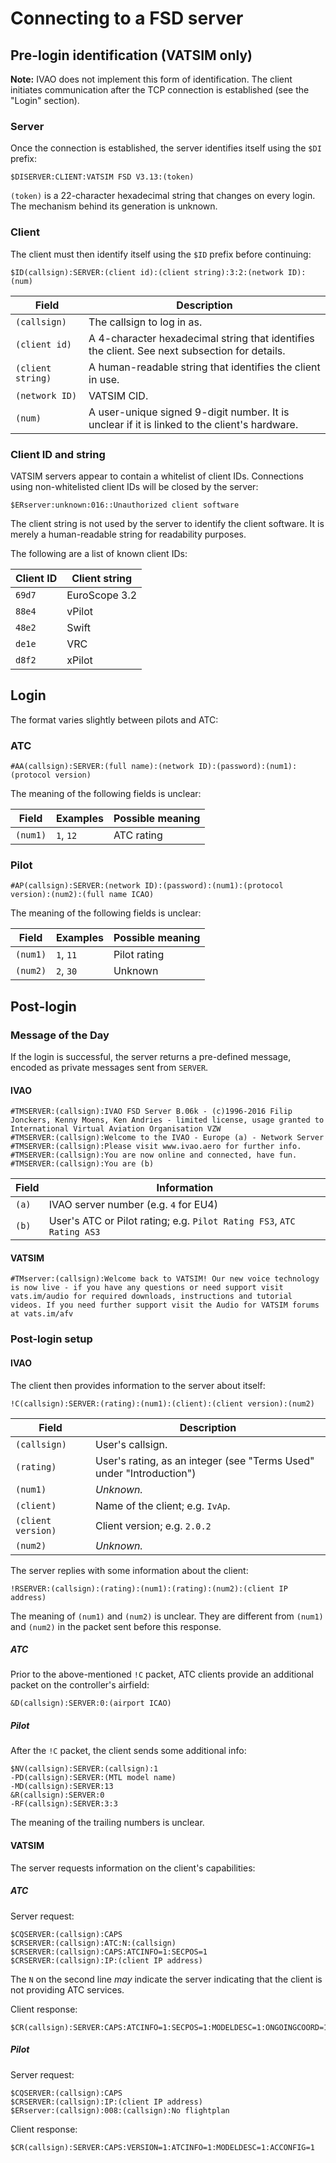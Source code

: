 # Connecting to a FSD server

## Pre-login identification (VATSIM only) ##

**Note:** IVAO does not implement this form of identification. The client initiates communication after the TCP connection is established (see the "Login" section).

### Server ###

Once the connection is established, the server identifies itself using the `$DI` prefix:

```
$DISERVER:CLIENT:VATSIM FSD V3.13:(token)
```

`(token)` is a 22-character hexadecimal string that changes on every login. The mechanism behind its generation is unknown.



### Client ###

The client must then identify itself using the `$ID` prefix before continuing:

```
$ID(callsign):SERVER:(client id):(client string):3:2:(network ID):(num)
```

| Field             | Description                                                  |
| ----------------- | ------------------------------------------------------------ |
| `(callsign)`      | The callsign to log in as.                                   |
| `(client id)`     | A 4-character hexadecimal string that identifies the client. See next subsection for details. |
| `(client string)` | A human-readable string that identifies the client in use.   |
| `(network ID)`    | VATSIM CID.                                                  |
| `(num)`           | A user-unique signed 9-digit number. It is unclear if it is linked to the client's hardware. |



### Client ID and string ###

VATSIM servers appear to contain a whitelist of client IDs. Connections using non-whitelisted client IDs will be closed by the server:

```
$ERserver:unknown:016::Unauthorized client software
```

The client string is not used by the server to identify the client software. It is merely a human-readable string for readability purposes.

The following are a list of known client IDs:

Client ID | Client string
--------- | -------------
`69d7` | EuroScope 3.2
`88e4` | vPilot
`48e2` | Swift
`de1e` | VRC
`d8f2` | xPilot



## Login ##

The format varies slightly between pilots and ATC:

### ATC ###

```
#AA(callsign):SERVER:(full name):(network ID):(password):(num1):(protocol version)
```

The meaning of the following fields is unclear:

| Field    | Examples  | Possible meaning |
| -------- | --------- | ---------------- |
| `(num1)` | `1`, `12` | ATC rating       |



### Pilot ###

```
#AP(callsign):SERVER:(network ID):(password):(num1):(protocol version):(num2):(full name ICAO)
```

The meaning of the following fields is unclear:

| Field    | Examples   | Possible meaning |
| -------- | ---------- | ---------------- |
| `(num1)` | `1`, `11`  | Pilot rating     |
| `(num2)` | `2`, `30`  | Unknown          |





## Post-login ##

### Message of the Day ###

If the login is successful, the server returns a pre-defined message, encoded as private messages sent from `SERVER`.

#### IVAO ####

```
#TMSERVER:(callsign):IVAO FSD Server B.06k - (c)1996-2016 Filip Jonckers, Kenny Moens, Ken Andries - limited license, usage granted to International Virtual Aviation Organisation VZW
#TMSERVER:(callsign):Welcome to the IVAO - Europe (a) - Network Server
#TMSERVER:(callsign):Please visit www.ivao.aero for further info.
#TMSERVER:(callsign):You are now online and connected, have fun.
#TMSERVER:(callsign):You are (b)
```

| Field | Information                                                  |
| ----- | ------------------------------------------------------------ |
| `(a)` | IVAO server number (e.g. `4` for EU4)                        |
| `(b)` | User's ATC or Pilot rating; e.g. `Pilot Rating FS3`, `ATC Rating AS3` |



#### VATSIM ####

```
#TMserver:(callsign):Welcome back to VATSIM! Our new voice technology is now live - if you have any questions or need support visit vats.im/audio for required downloads, instructions and tutorial videos. If you need further support visit the Audio for VATSIM forums at vats.im/afv
```



### Post-login setup ###

#### IVAO ####

The client then provides information to the server about itself:

```
!C(callsign):SERVER:(rating):(num1):(client):(client version):(num2)
```

| Field              | Description                                                  |
| ------------------ | ------------------------------------------------------------ |
| `(callsign)`       | User's callsign.                                             |
| `(rating)`         | User's rating, as an integer (see "Terms Used" under "Introduction") |
| `(num1)`           | *Unknown.*                                                   |
| `(client)`         | Name of the client; e.g. `IvAp`.                             |
| `(client version)` | Client version; e.g. `2.0.2`                                 |
| `(num2)`           | *Unknown.*                                                   |

The server replies with some information about the client:

```
!RSERVER:(callsign):(rating):(num1):(rating):(num2):(client IP address)
```

The meaning of `(num1)` and `(num2)` is unclear. They are different from `(num1)` and `(num2)` in the packet sent before this response.



##### ATC

Prior to the above-mentioned `!C` packet, ATC clients provide an additional packet on the controller's airfield:

```
&D(callsign):SERVER:0:(airport ICAO)
```

##### Pilot #####

After the `!C` packet, the client sends some additional info:

```
$NV(callsign):SERVER:(callsign):1
-PD(callsign):SERVER:(MTL model name)
-MD(callsign):SERVER:13
&R(callsign):SERVER:0
-RF(callsign):SERVER:3:3
```

The meaning of the trailing numbers is unclear.



#### VATSIM ####

The server requests information on the client's capabilities:

##### ATC #####

Server request:

```
$CQSERVER:(callsign):CAPS
$CRSERVER:(callsign):ATC:N:(callsign)
$CRSERVER:(callsign):CAPS:ATCINFO=1:SECPOS=1
$CRSERVER:(callsign):IP:(client IP address)
```

The `N` on the second line *may* indicate the server indicating that the client is not providing ATC services.

Client response:

```
$CR(callsign):SERVER:CAPS:ATCINFO=1:SECPOS=1:MODELDESC=1:ONGOINGCOORD=1
```



##### Pilot #####

Server request:

```
$CQSERVER:(callsign):CAPS
$CRSERVER:(callsign):IP:(client IP address)
$ERserver:(callsign):008:(callsign):No flightplan
```

Client response:

```
$CR(callsign):SERVER:CAPS:VERSION=1:ATCINFO=1:MODELDESC=1:ACCONFIG=1
```
